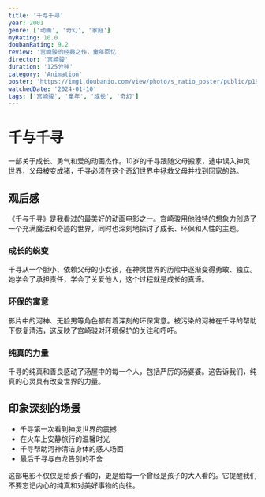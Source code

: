```yaml
---
title: '千与千寻'
year: 2001
genre: ['动画', '奇幻', '家庭']
myRating: 10.0
doubanRating: 9.2
review: '宫崎骏的经典之作，童年回忆'
director: '宫崎骏'
duration: '125分钟'
category: 'Animation'
poster: 'https://img1.doubanio.com/view/photo/s_ratio_poster/public/p1910813120.jpg'
watchedDate: '2024-01-10'
tags: ['宫崎骏', '童年', '成长', '奇幻']
---
```


# 千与千寻

一部关于成长、勇气和爱的动画杰作。10岁的千寻跟随父母搬家，途中误入神灵世界，父母被变成猪，千寻必须在这个奇幻世界中拯救父母并找到回家的路。

## 观后感

《千与千寻》是我看过的最美好的动画电影之一。宫崎骏用他独特的想象力创造了一个充满魔法和奇迹的世界，同时也深刻地探讨了成长、环保和人性的主题。

### 成长的蜕变

千寻从一个胆小、依赖父母的小女孩，在神灵世界的历险中逐渐变得勇敢、独立。她学会了承担责任，学会了关爱他人，这个过程就是成长的真谛。

### 环保的寓意

影片中的河神、无脸男等角色都有着深刻的环保寓意。被污染的河神在千寻的帮助下恢复清洁，这反映了宫崎骏对环境保护的关注和呼吁。

### 纯真的力量

千寻的纯真和善良感动了汤屋中的每一个人，包括严厉的汤婆婆。这告诉我们，纯真的心灵具有改变世界的力量。

## 印象深刻的场景

- 千寻第一次看到神灵世界的震撼
- 在火车上安静旅行的温馨时光  
- 千寻帮助河神清洁身体的感人场面
- 最后千寻与白龙告别的不舍

这部电影不仅仅是给孩子看的，更是给每一个曾经是孩子的大人看的。它提醒我们不要忘记内心的纯真和对美好事物的向往。
